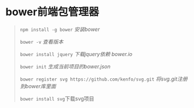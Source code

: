 # bower前端包管理器
> `npm install -g bower` *安装bower*
>
> `bower -v` *查看版本*
>
> `bower install jquery` *下载jquery依赖 bower.io*
>
> `bower init` *生成当前项目的bower.json*
>
> `bower register svg https://github.com/kenfo/svg.git` *将svg.git注册到bower库里面*
>
> `bower install svg`下载svg项目